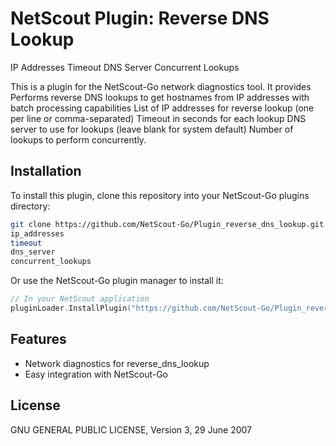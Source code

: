 # NetScout Plugin: Reverse DNS Lookup

IP Addresses
Timeout
DNS Server
Concurrent Lookups

This is a plugin for the NetScout-Go network diagnostics tool. It provides Performs reverse DNS lookups to get hostnames from IP addresses with batch processing capabilities
List of IP addresses for reverse lookup (one per line or comma-separated)
Timeout in seconds for each lookup
DNS server to use for lookups (leave blank for system default)
Number of lookups to perform concurrently.

## Installation

To install this plugin, clone this repository into your NetScout-Go plugins directory:

```bash
git clone https://github.com/NetScout-Go/Plugin_reverse_dns_lookup.git ~/.netscout/plugins/reverse_dns_lookup
ip_addresses
timeout
dns_server
concurrent_lookups
```

Or use the NetScout-Go plugin manager to install it:

```go
// In your NetScout application
pluginLoader.InstallPlugin("https://github.com/NetScout-Go/Plugin_reverse_dns_lookup")
```

## Features

- Network diagnostics for reverse_dns_lookup
- Easy integration with NetScout-Go

## License

GNU GENERAL PUBLIC LICENSE, Version 3, 29 June 2007
